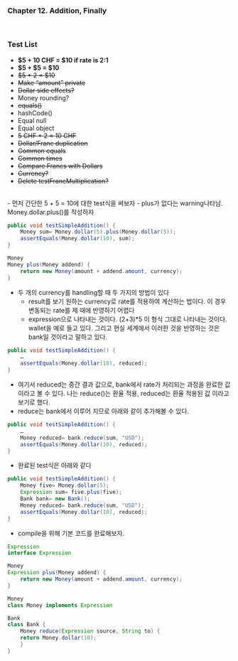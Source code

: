 ### Chapter 12. Addition, Finally
<br>

### Test List
- **$5 + 10 CHF = $10 if rate is 2:1**
- **$5 + $5 = $10**
- ~~$5 * 2 = $10~~
- ~~Make “amount” private~~
- ~~Dollar side effects?~~
- Money rounding?
- ~~equals()~~
- hashCode()
- Equal null
- Equal object
- ~~5 CHF * 2 = 10 CHF~~
- ~~Dollar/Franc duplication~~
- ~~Common equals~~
- ~~Common times~~
- ~~Compare Francs with Dollars~~
- ~~Currency?~~
- ~~Delete testFrancMultiplication?~~

<br>
- 먼저 간단한 5 + 5 = 10에 대한 test식을 써보자
- plus가 없다는 warning나타남. Money.dollar.plus()를 작성하자
  

```java
public void testSimpleAddition() {
    Money sum= Money.dollar(5).plus(Money.dollar(5));
    assertEquals(Money.dollar(10), sum);
}

Money
Money plus(Money addend) {
    return new Money(amount + addend.amount, currency);
}
```  
- 두 개의 currency를 handling할 때 두 가지의 방법이 있다
  - result를 보기 원하는 currency로 rate를 적용하여 계산하는 법이다. 이 경우 변동되는 rate를 제 때에 반영하기 어렵다
  - expression으로 나타내는 것이다. (2+3)*5 이 형식 그대로 나타내는 것이다. wallet을 예로 들고 있다. 그리고 현실 세계에서 이러한 것을 반영하는 것은 bank일 것이라고 말하고 있다. 

```java
public void testSimpleAddition() {
    …
    assertEquals(Money.dollar(10), reduced);
}
```  
- 여기서 reduced는 중간 결과 값으로, bank에서 rate가 처리되는 과정을 완료한 값이라고 볼 수 있다. 나는 reduce()는 환율 적용, reduced는 환율 적용된 값 이라고 보기로 했다. 
- reduce는 bank에서 이루어 지므로 아래와 같이 추가해볼 수 있다.

```java
public void testSimpleAddition() {
    …
    Money reduced= bank.reduce(sum, "USD");
    assertEquals(Money.dollar(10), reduced);
}
```  
- 완료된 test식은 아래와 같다
```java
public void testSimpleAddition() {
    Money five= Money.dollar(5);
    Expression sum= five.plus(five);
    Bank bank= new Bank();
    Money reduced= bank.reduce(sum, "USD");
    assertEquals(Money.dollar(10), reduced);
}
```  
- compile을 위해 기본 코드를 완료해보자. 
```java
Expression
interface Expression

Money
Expression plus(Money addend) {
    return new Money(amount + addend.amount, currency);
}

Money
class Money implements Expression

Bank
class Bank {
    Money reduce(Expression source, String to) {
    return Money.dollar(10);
    }
}
```  

